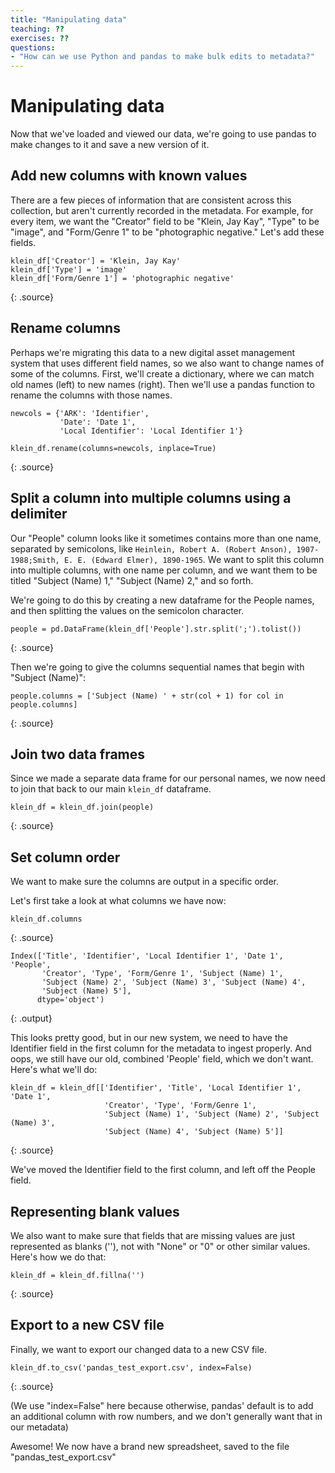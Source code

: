 ```yaml
---
title: "Manipulating data"
teaching: ??
exercises: ??
questions:
- "How can we use Python and pandas to make bulk edits to metadata?"
---
```


# Manipulating data

Now that we've loaded and viewed our data, we're going to use pandas to make changes to it and save a new version of it.

## Add new columns with known values
There are a few pieces of information that are consistent across this collection, but aren't currently recorded in the metadata. For example, for every item, we want the "Creator" field to be "Klein, Jay Kay", "Type" to be "image", and "Form/Genre 1" to be "photographic negative." Let's add these fields.

~~~
klein_df['Creator'] = 'Klein, Jay Kay'
klein_df['Type'] = 'image'
klein_df['Form/Genre 1'] = 'photographic negative'
~~~
{: .source}

## Rename columns
Perhaps we're migrating this data to a new digital asset management system that uses different field names, so we also want to change names of some of the columns. First, we'll create a dictionary, where we can match old names (left) to new names (right). Then we'll use a pandas function to rename the columns with those names.

~~~
newcols = {'ARK': 'Identifier', 
    	   'Date': 'Date 1',
    	   'Local Identifier': 'Local Identifier 1'}

klein_df.rename(columns=newcols, inplace=True)
~~~
{: .source}

## Split a column into multiple columns using a delimiter
Our "People" column looks like it sometimes contains more than one name, separated by semicolons, like `Heinlein, Robert A. (Robert Anson), 1907-1988;Smith, E. E. (Edward Elmer), 1890-1965`. We want to split this column into multiple columns, with one name per column, and we want them to be titled "Subject (Name) 1," "Subject (Name) 2," and so forth.

We're going to do this by creating a new dataframe for the People names, and then splitting the values on the semicolon character. 
~~~
people = pd.DataFrame(klein_df['People'].str.split(';').tolist())
~~~
{: .source}

Then we're going to give the columns sequential names that begin with "Subject (Name)":
~~~
people.columns = ['Subject (Name) ' + str(col + 1) for col in people.columns]
~~~
{: .source}

## Join two data frames
Since we made a separate data frame for our personal names, we now need to join that back to our main `klein_df` dataframe.

~~~
klein_df = klein_df.join(people)
~~~
{: .source}


## Set column order
We want to make sure the columns are output in a specific order.

Let's first take a look at what columns we have now:

~~~
klein_df.columns
~~~
{: .source}

~~~
Index(['Title', 'Identifier', 'Local Identifier 1', 'Date 1', 'People',
       'Creator', 'Type', 'Form/Genre 1', 'Subject (Name) 1',
       'Subject (Name) 2', 'Subject (Name) 3', 'Subject (Name) 4',
       'Subject (Name) 5'],
      dtype='object')
~~~
{: .output}

This looks pretty good, but in our new system, we need to have the Identifier field in the first column for the metadata to ingest properly. And oops, we still have our old, combined 'People' field, which we don't want. Here's what we'll do:

~~~
klein_df = klein_df[['Identifier', 'Title', 'Local Identifier 1', 'Date 1',
                     'Creator', 'Type', 'Form/Genre 1',
       				 'Subject (Name) 1', 'Subject (Name) 2', 'Subject (Name) 3',
       				 'Subject (Name) 4', 'Subject (Name) 5']]
~~~
{: .source}

We've moved the Identifier field to the first column, and left off the People field.

## Representing blank values
We also want to make sure that fields that are missing values are just represented as blanks (''), not with "None" or "0" or other similar values. Here's how we do that:

~~~
klein_df = klein_df.fillna('')
~~~
{: .source}

## Export to a new CSV file
Finally, we want to export our changed data to a new CSV file.

~~~
klein_df.to_csv('pandas_test_export.csv', index=False)
~~~
{: .source}

(We use "index=False" here because otherwise, pandas' default is to add an additional column with row numbers, and we don't generally want that in our metadata)

Awesome! We now have a brand new spreadsheet, saved to the file "pandas_test_export.csv"

